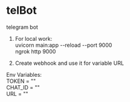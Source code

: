 # telBot
telegram bot

1. For local work:  
  uvicorn main:app --reload --port 9000  
  ngrok http 9000  
  
2. Create webhook and use it for variable URL

Env Variables:  
TOKEN = ""  
CHAT_ID = ""  
URL = ""  
